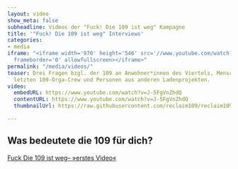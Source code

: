 ```yaml
---
layout: video
show_meta: false
subheadline: Videos der "Fuck! Die 109 ist weg" Kampagne
title: '"Fuck! Die 109 ist weg" Interviews'
categories:
- media
iframe: "<iframe width='970' height='546' src='//www.youtube.com/watch?v=J-5FgVnZhdQ'
  frameborder='0' allowfullscreen></iframe>"
permalink: "/media/videos/"
teaser: Drei Fragen bzgl. der 109 an Anwohner*innen des Viertels, Menschen aus der
  letzten 109-Orga-Crew und Personen aus anderen Ladenprojekten.
video:
  embedURL: https://www.youtube.com/watch?v=J-5FgVnZhdQ
  contentURL: https://www.youtube.com/watch?v=J-5FgVnZhdQ
  thumbnailUrl: https://raw.githubusercontent.com/reclaim109/reclaim109-website/master/images/video_thumb.jpg

---
```

## Was bedeutete die 109 für dich?

[Fuck Die 109 ist weg– »erstes Video«](https://www.youtube.com/watch?v=J-5FgVnZhdQ) 